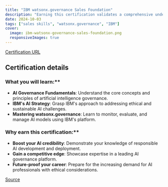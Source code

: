 ```yaml
---
title: "IBM watsonx.governance Sales Foundation"
description: "Earning this certification validates a comprehensive understanding of AI governance, IBM's AI strategy for ethical and sustainable AI, and the use of the watsonx.governance platform for enterprise-wide model management."
date: 2024-10-03
tags: ["sales skills", "watsonx.governance", "IBM"]
cover:
  image: ibm-watsonx-governance-sales-foundation.png
  responsiveImages: true
---
```


[Certification URL](https://www.credly.com/badges/61fe131e-70db-4574-8c35-8b534d626090/public_url)

## Certification details

### What you will learn:**

* **AI Governance Fundamentals**: Understand the core concepts and principles of artificial intelligence governance.
* **IBM's AI Strategy**: Grasp IBM's approach to addressing ethical and sustainable AI challenges.
* **Mastering watsonx.governance**: Learn to monitor, evaluate, and manage AI models using IBM's platform.

### Why earn this certification:**

* **Boost your AI credibility**: Demonstrate your knowledge of responsible AI development and deployment.
* **Gain a competitive edge**: Showcase expertise in a leading AI governance platform.
* **Future-proof your career**: Prepare for the increasing demand for AI professionals with ethical considerations.

[Source](https://www.credly.com/badges/61fe131e-70db-4574-8c35-8b534d626090/public_url)
